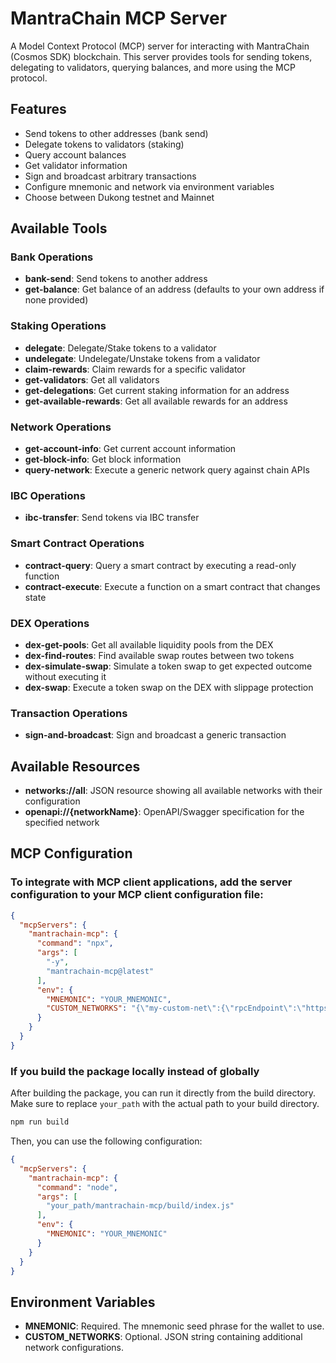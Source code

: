 # MantraChain MCP Server

A Model Context Protocol (MCP) server for interacting with MantraChain (Cosmos SDK) blockchain. This server provides tools for sending tokens, delegating to validators, querying balances, and more using the MCP protocol.

## Features

- Send tokens to other addresses (bank send)
- Delegate tokens to validators (staking)
- Query account balances
- Get validator information
- Sign and broadcast arbitrary transactions
- Configure mnemonic and network via environment variables
- Choose between Dukong testnet and Mainnet

## Available Tools

### Bank Operations
- **bank-send**: Send tokens to another address
- **get-balance**: Get balance of an address (defaults to your own address if none provided)

### Staking Operations
- **delegate**: Delegate/Stake tokens to a validator
- **undelegate**: Undelegate/Unstake tokens from a validator
- **claim-rewards**: Claim rewards for a specific validator
- **get-validators**: Get all validators
- **get-delegations**: Get current staking information for an address
- **get-available-rewards**: Get all available rewards for an address

### Network Operations
- **get-account-info**: Get current account information
- **get-block-info**: Get block information
- **query-network**: Execute a generic network query against chain APIs

### IBC Operations
- **ibc-transfer**: Send tokens via IBC transfer

### Smart Contract Operations
- **contract-query**: Query a smart contract by executing a read-only function
- **contract-execute**: Execute a function on a smart contract that changes state

### DEX Operations
- **dex-get-pools**: Get all available liquidity pools from the DEX
- **dex-find-routes**: Find available swap routes between two tokens
- **dex-simulate-swap**: Simulate a token swap to get expected outcome without executing it
- **dex-swap**: Execute a token swap on the DEX with slippage protection

### Transaction Operations
- **sign-and-broadcast**: Sign and broadcast a generic transaction

## Available Resources

- **networks://all**: JSON resource showing all available networks with their configuration
- **openapi://{networkName}**: OpenAPI/Swagger specification for the specified network

## MCP Configuration

### To integrate with MCP client applications, add the server configuration to your MCP client configuration file:

```json
{
  "mcpServers": {
    "mantrachain-mcp": {
      "command": "npx",
      "args": [
        "-y",
        "mantrachain-mcp@latest"
      ],
      "env": {
        "MNEMONIC": "YOUR_MNEMONIC",
        "CUSTOM_NETWORKS": "{\"my-custom-net\":{\"rpcEndpoint\":\"https://rpc.custom-network.io\",\"apiEndpoint\":\"https://api.custom-network.io\",\"chainId\":\"my-custom-net-1\",\"prefix\":\"custom\",\"denom\":\"ucustom\",\"gasPrice\":\"0.01\",\"isMainnet\":false}}"
      }
    }
  }
}
```

### If you build the package locally instead of globally

After building the package, you can run it directly from the build directory. Make sure to replace `your_path` with the actual path to your build directory.
```bash
npm run build
```

Then, you can use the following configuration:

```json
{
  "mcpServers": {
    "mantrachain-mcp": {
      "command": "node",
      "args": [
        "your_path/mantrachain-mcp/build/index.js"
      ],
      "env": {
        "MNEMONIC": "YOUR_MNEMONIC"
      }
    }
  }
}
```

## Environment Variables

- **MNEMONIC**: Required. The mnemonic seed phrase for the wallet to use.
- **CUSTOM_NETWORKS**: Optional. JSON string containing additional network configurations.

